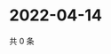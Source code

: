 # 2022-04-14

共 0 条

<!-- BEGIN WEIBO -->
<!-- 最后更新时间 Thu Apr 14 2022 03:11:20 GMT+0800 (China Standard Time) -->

<!-- END WEIBO -->

